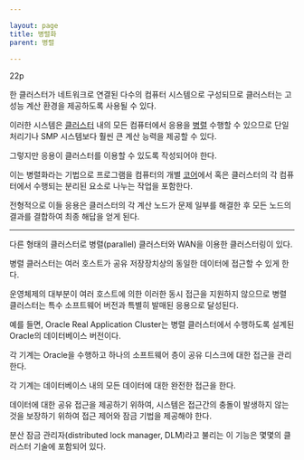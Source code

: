 ```yaml
---

layout: page
title: 병렬화
parent: 병렬

---
```



22p

한 클러스터가 네트워크로 연결된 다수의 컴퓨터 시스템으로 구성되므로 클러스터는 고성능 계산 환경을 제공하도록 사용될 수 있다.

이러한 시스템은 [클러스터](클러스터.md) 내의 모든 컴퓨터에서 응용을 [병렬](병렬.md) 수행할 수 있으므로 단일 처리기나 SMP 시스템보다 훨씬 큰 계산 능력을 제공할 수 있다.

그렇지만 응용이 클러스터를 이용할 수 있도록 작성되어야 한다.

이는 병렬화라는 기법으로 프로그램을 컴퓨터의 개별 [코어](코어.md)에서 혹은 클러스터의 각 컴퓨터에서 수행되는 분리된 요소로 나누는 작업을 포함한다.

전형적으로 이들 응용은 클러스터의 각 계산 노드가 문제 일부를 해결한 후 모든 노드의 결과를 결합하여 최종 해답을 얻게 된다.

***

다른 형태의 클러스터로 병렬(parallel) 클러스터와 WAN을 이용한 클러스터링이 있다.

병렬 클러스터는 여러 호스트가 공유 저장장치상의 동일한 데이터에 접근할 수 있게 한다.

운영체제의 대부분이 여러 호스트에 의한 이러한 동시 접근을 지원하지 않으므로 병렬 클러스터는 특수 소프트웨어 버전과 특별히 발매된 응용으로 달성된다.

예를 들면, Oracle Real Application Cluster는 병렬 클러스터에서 수행하도록 설계된 Oracle의 데이터베이스 버전이다.

각 기계는 Oracle을 수행하고 하나의 소프트웨어 층이 공유 디스크에 대한 접근을 관리한다.

각 기계는 데이터베이스 내의 모든 데이터에 대한 완전한 접근을 한다.

데이터에 대한 공유 접근을 제공하기 위하여, 시스템은 접근간의 충돌이 발생하지 않는 것을 보장하기 위하여 접근 제어와 잠금 기법을 제공해야 한다.

분산 잠금 관리자(distributed lock manager, DLM)라고 불리는 이 기능은 몇몇의 클러스터 기술에 포함되어 있다.
